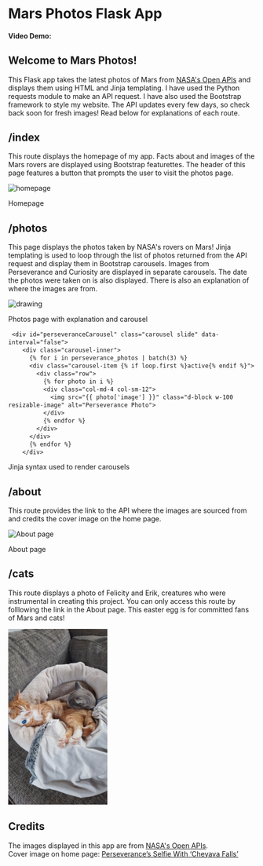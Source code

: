 # Mars Photos Flask App
#### Video Demo:  <URL HERE>

## __Welcome to Mars Photos!__

This Flask app takes the latest photos of Mars from [NASA's Open APIs](https://api.nasa.gov/) and displays them using HTML and Jinja templating. I have used the Python requests module to make an API request. I have also used the Bootstrap framework to style my website. The API updates every few days, so check back soon for fresh images! Read below for explanations of each route. 

## /index
This route displays the homepage of my app. Facts about and images of the Mars rovers are displayed using Bootstrap featurettes. The header of this page features a button that prompts the user to visit the photos page.

<img src="https://github.com/user-attachments/assets/82eebe27-b1a1-40b3-a63a-126664824889" alt="homepage" width="50%">

Homepage

## /photos
This page displays the photos taken by NASA's rovers on Mars! Jinja templating is used to loop through the list of photos returned from the API request and display them in Bootstrap carousels. Images from Perseverance and Curiosity are displayed in separate carousels. The date the photos were taken on is also displayed. There is also an explanation of where the images are from. 

<img src="https://github.com/user-attachments/assets/79fe99d2-a9c4-4c28-958b-67e244231cfd" alt="drawing" width="50%"/>

Photos page with explanation and carousel

```
 <div id="perseveranceCarousel" class="carousel slide" data-interval="false">
    <div class="carousel-inner">
      {% for i in perseverance_photos | batch(3) %}
      <div class="carousel-item {% if loop.first %}active{% endif %}">
        <div class="row">
          {% for photo in i %}
          <div class="col-md-4 col-sm-12">
            <img src="{{ photo['image'] }}" class="d-block w-100 resizable-image" alt="Perseverance Photo">
          </div>
          {% endfor %}
        </div>
      </div>
      {% endfor %}
    </div>
```
Jinja syntax used to render carousels

## /about
This route provides the link to the API where the images are sourced from and credits the cover image on the home page. 

<img src="https://github.com/user-attachments/assets/89da87a7-9bc8-4f3c-b8bd-235827a408d0" alt="About page" width = 50%>

About page

## /cats
This route displays a photo of Felicity and Erik, creatures who were instrumental in creating this project. You can only access this route by folllowing the link in the About page. This easter egg is for committed fans of Mars and cats!

<img src="https://github.com/Ava-HW/mars_flask_app/blob/master/static/images/20240731_151317.jpg" width = 40%>

## Credits
The images displayed in this app are from [NASA's Open APIs](https://api.nasa.gov/). <br>
Cover image on home page: [Perseverance’s Selfie With ‘Cheyava Falls’](https://science.nasa.gov/resource/perseverances-selfie-with-cheyava-falls)





